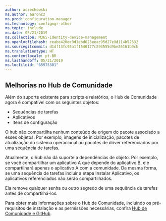 ```yaml
---
author: aczechowski
ms.author: aaroncz
ms.prod: configuration-manager
ms.technology: configmgr-other
ms.topic: include
ms.date: 05/21/2019
ms.collection: M365-identity-device-management
ms.openlocfilehash: ceabe420ee0d1ebd623eeac95d27e8d114b52632
ms.sourcegitcommit: d1df13fc95a1f1540177c294555d9be26161b9cb
ms.translationtype: HT
ms.contentlocale: pt-BR
ms.lasthandoff: 05/21/2019
ms.locfileid: "65975301"
---
```

## <a name="bkmk_hub"></a> Melhorias no Hub de Comunidade

<!--4224401-->

Além do suporte existente para scripts e relatórios, o Hub de Comunidade agora é compatível com os seguintes objetos:  

- Sequências de tarefas
- Aplicativos
- Itens de configuração  

O hub não compartilha nenhum conteúdo de origem do pacote associado a esses objetos. Por exemplo, imagens de inicialização, pacotes de atualização do sistema operacional ou pacotes de driver referenciados por uma sequência de tarefas.

Atualmente, o hub não dá suporte a dependências de objeto. Por exemplo, se você compartilhar um aplicativo A que depende do aplicativo B, ele compartilhará apenas o aplicativo A com a comunidade. Da mesma forma, se uma sequência de tarefas incluir a etapa Instalar Aplicativo, os aplicativos referenciados não serão compartilhados.

Ela remove qualquer senha ou outro segredo de uma sequência de tarefas antes de compartilhá-los.

Para obter mais informações sobre o Hub de Comunidade, incluindo os pré-requisitos de instalação e as permissões necessárias, confira [Hub de Comunidade e GitHub](/sccm/core/get-started/2019/technical-preview-1904#community-hub-and-github).

